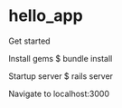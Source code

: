 # hello_app

Get started

Install gems
$ bundle install

Startup server
$ rails server

Navigate to localhost:3000

